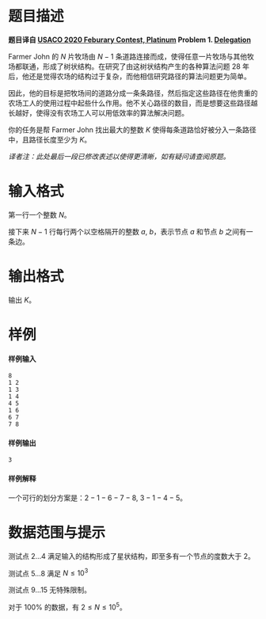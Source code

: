 
# 题目描述

**题目译自 [USACO 2020 Feburary Contest, Platinum](http://usaco.org/index.php?page=feb20results) Problem 1. [Delegation](http://usaco.org/index.php?page=viewproblem2&cpid=1020)**

Farmer John 的 $N$ 片牧场由 $N-1$ 条道路连接而成，使得任意一片牧场与其他牧场都联通，形成了树状结构。在研究了由这树状结构产生的各种算法问题 $28$ 年后，他还是觉得农场的结构过于复杂，而他相信研究路径的算法问题更为简单。

因此，他的目标是把牧场间的道路分成一条条路径，然后指定这些路径在他贵重的农场工人的使用过程中起些什么作用。他不关心路径的数目，而是想要这些路径越长越好，使得没有农场工人可以用低效率的算法解决问题。

你的任务是帮 Farmer John 找出最大的整数 $K$ 使得每条道路恰好被分入一条路径中，且路径长度至少为 $K$。

*译者注：此处最后一段已修改表述以使得更清晰，如有疑问请查阅原题。*


# 输入格式

第一行一个整数 $N$。

接下来 $N-1$ 行每行两个以空格隔开的整数 $a,~b$，表示节点 $a$ 和节点 $b$ 之间有一条边。

# 输出格式

输出 $K$。

# 样例

#### 样例输入

```plain
8
1 2
1 3
1 4
4 5
1 6
6 7
7 8
```

#### 样例输出

```plain
3
```

#### 样例解释

一个可行的划分方案是：$2-1-6-7-8,~3-1-4-5$。

# 数据范围与提示

测试点 $2\ldots4$ 满足输入的结构形成了星状结构，即至多有一个节点的度数大于 2。

测试点 $5\ldots8$ 满足 $N\le 10^3$

测试点 $9\ldots15$ 无特殊限制。

对于 $100\%$ 的数据，有 $2\le N \le 10^5$。

